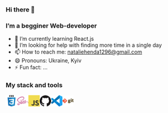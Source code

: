 ### Hi there 👋

### I’m a begginer Web-developer
- 🌱 I’m currently learning React.js
- 🤔 I’m looking for help with finding more time in a single day
- 📫 How to reach me: nataliehenda1296@gmail.com
- 😄 Pronouns: Ukraine, Kyiv
- ⚡ Fun fact: ...

<!-- ![HTML](https://img.shields.io/badge/-HTML-blue?style=for-the-badge&logo=HTML)

![JavaScript](https://img.shields.io/badge/-JavaScript-090909?style=for-the-badge&logo=JavaScript&logoColor=E9D54D)

![CSS](https://img.shields.io/badge/-CSS-090909?style=for-the-badge&logo=CSS&logoColor=E9D54D)

<img src="https://raw.githubusercontent.com/github/explore/80688e429a7d4ef2fca1e82350fe8e3517d3494d/topics/javascript/javascript.png" width="30" alt="JavaScript"/>


My stack and tools -->
### My stack and tools

<div class="conrainer" style="display: flex" 
<img src="https://raw.githubusercontent.com/github/explore/80688e429a7d4ef2fca1e82350fe8e3517d3494d/topics/html/html.png" width="30" alt="HTML"/>
<img src="https://raw.githubusercontent.com/github/explore/80688e429a7d4ef2fca1e82350fe8e3517d3494d/topics/css/css.png" width="30" alt="Css"/>
<img src="https://raw.githubusercontent.com/github/explore/80688e429a7d4ef2fca1e82350fe8e3517d3494d/topics/sass/sass.png" width="30" alt="SASS"/>
<img src="https://raw.githubusercontent.com/github/explore/80688e429a7d4ef2fca1e82350fe8e3517d3494d/topics/javascript/javascript.png" width="30" alt="JavaScript"/>
<img src="https://raw.githubusercontent.com/github/explore/78df643247d429f6cc873026c0622819ad797942/topics/github/github.png" width="30" alt="Github"/>
<img src="https://raw.githubusercontent.com/github/explore/80688e429a7d4ef2fca1e82350fe8e3517d3494d/topics/visual-studio-code/visual-studio-code.png" width="30" alt="visual-studio-code"/>
<img src="https://raw.githubusercontent.com/github/explore/80688e429a7d4ef2fca1e82350fe8e3517d3494d/topics/git/git.png" width="30" alt="git"/>

</div>

